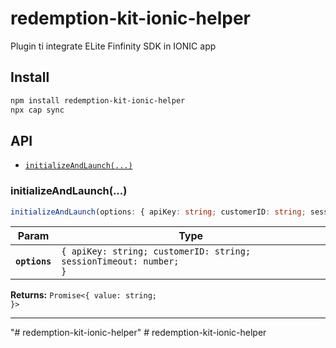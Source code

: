 # redemption-kit-ionic-helper

Plugin ti integrate ELite Finfinity SDK in IONIC app

## Install

```bash
npm install redemption-kit-ionic-helper
npx cap sync
```

## API

<docgen-index>

* [`initializeAndLaunch(...)`](#initializeandlaunch)

</docgen-index>

<docgen-api>
<!--Update the source file JSDoc comments and rerun docgen to update the docs below-->

### initializeAndLaunch(...)

```typescript
initializeAndLaunch(options: { apiKey: string; customerID: string; sessionTimeout: number; }) => Promise<{ value: string; }>
```

| Param         | Type                                                                         |
| ------------- | ---------------------------------------------------------------------------- |
| **`options`** | <code>{ apiKey: string; customerID: string; sessionTimeout: number; }</code> |

**Returns:** <code>Promise&lt;{ value: string; }&gt;</code>

--------------------

</docgen-api>
"# redemption-kit-ionic-helper" 
#   r e d e m p t i o n - k i t - i o n i c - h e l p e r  
 